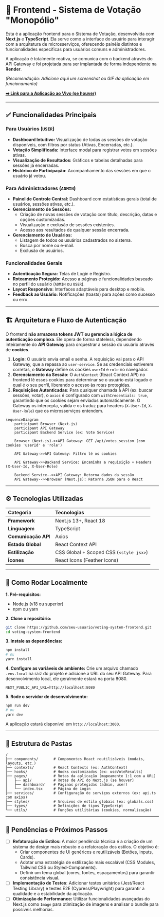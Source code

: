 # 🚀 Frontend - Sistema de Votação "Monopólio"

Esta é a aplicação frontend para o Sistema de Votação, desenvolvida com **Next.js** e **TypeScript**. Ela serve como a interface do usuário para interagir com a arquitetura de microsserviços, oferecendo painéis distintos e funcionalidades específicas para usuários comuns e administradores.

A aplicação é totalmente reativa, se comunica com o backend através do API Gateway e foi projetada para ser implantada de forma independente na **Render**.

*(Recomendação: Adicione aqui um screenshot ou GIF da aplicação em funcionamento)*

**[➡️ Link para a Aplicação ao Vivo (se houver)](https://www.google.com/search?q=%23)**

-----

## ✅ Funcionalidades Principais

### Para Usuários (`USER`)

  - **Dashboard Intuitivo:** Visualização de todas as sessões de votação disponíveis, com filtros por status (Ativas, Encerradas, etc.).
  - **Votação Simplificada:** Interface modal para registrar votos em sessões ativas.
  - **Visualização de Resultados:** Gráficos e tabelas detalhadas para sessões já encerradas.
  - **Histórico de Participação:** Acompanhamento das sessões em que o usuário já votou.

### Para Administradores (`ADMIN`)

  - **Painel de Controle Central:** Dashboard com estatísticas gerais (total de usuários, sessões ativas, etc.).
  - **Gerenciamento de Sessões:**
      - Criação de novas sessões de votação com título, descrição, datas e opções customizadas.
      - Visualização e exclusão de sessões existentes.
      - Acesso aos resultados de qualquer sessão encerrada.
  - **Gerenciamento de Usuários:**
      - Listagem de todos os usuários cadastrados no sistema.
      - Busca por nome ou e-mail.
      - Exclusão de usuários.

### Funcionalidades Gerais

  - **Autenticação Segura:** Telas de Login e Registro.
  - **Roteamento Protegido:** Acesso a páginas e funcionalidades baseado no perfil do usuário (`ADMIN` ou `USER`).
  - **Layout Responsivo:** Interfaces adaptáveis para desktop e mobile.
  - **Feedback ao Usuário:** Notificações (toasts) para ações como sucesso ou erro.

-----

## 🏗️ Arquitetura e Fluxo de Autenticação

O frontend **não armazena tokens JWT ou gerencia a lógica de autenticação complexa**. Ele opera de forma stateless, dependendo inteiramente do **API Gateway** para orquestrar a sessão do usuário através de **cookies**.

1.  **Login:** O usuário envia email e senha. A requisição vai para o API Gateway, que a repassa ao `user-service`. Se as credenciais estiverem corretas, o **Gateway** define os cookies `userId` e `role` no navegador.
2.  **Gerenciamento da Sessão:** O `AuthContext` (React Context API) no frontend lê esses cookies para determinar se o usuário está logado e qual é o seu perfil, liberando o acesso às rotas protegidas.
3.  **Requisições Autenticadas:** Para qualquer chamada à API (ex: buscar sessões, votar), o `axios` é configurado com `withCredentials: true`, garantindo que os cookies sejam enviados automaticamente. O Gateway os intercepta, valida e os traduz para headers (`X-User-Id`, `X-User-Role`) que os microsserviços entendem.

<!-- end list -->

```mermaid
sequenceDiagram
    participant Browser (Next.js)
    participant API Gateway
    participant Backend Service (ex: Vote Service)

    Browser (Next.js)->>API Gateway: GET /api/votes_session (com cookies 'userId' e 'role')
    
    API Gateway->>API Gateway: Filtro lê os cookies
    
    API Gateway->>Backend Service: Encaminha a requisição + Headers (X-User-Id, X-User-Role)
    
    Backend Service-->>API Gateway: Retorna dados da sessão
    API Gateway-->>Browser (Next.js): Retorna JSON para o React
```

-----

## ⚙️ Tecnologias Utilizadas

| Categoria | Tecnologias |
| :--- | :--- |
| **Framework** | Next.js 13+, React 18 |
| **Linguagem** | TypeScript |
| **Comunicação API**| Axios |
| **Estado Global** | React Context API |
| **Estilização** | CSS Global + Scoped CSS (`<style jsx>`) |
| **Ícones** | React Icons (Feather Icons) |

-----

## 🚀 Como Rodar Localmente

**1. Pré-requisitos:**

  * Node.js (v18 ou superior)
  * npm ou yarn

**2. Clone o repositório:**

```bash
git clone https://github.com/seu-usuario/voting-system-frontend.git
cd voting-system-frontend
```

**3. Instale as dependências:**

```bash
npm install
# ou
yarn install
```

**4. Configure as variáveis de ambiente:**
Crie um arquivo chamado `.env.local` na raiz do projeto e adicione a URL do seu API Gateway. Para desenvolvimento local, ele geralmente estará na porta 8080.

```env
NEXT_PUBLIC_API_URL=http://localhost:8080
```

**5. Rode o servidor de desenvolvimento:**

```bash
npm run dev
# ou
yarn dev
```

A aplicação estará disponível em `http://localhost:3000`.

-----

## 📂 Estrutura de Pastas

```
/
├── components/       # Componentes React reutilizáveis (modais, layouts, etc.)
├── contexts/         # React Contexts (ex: AuthContext)
├── hooks/            # Hooks customizados (ex: useVoteResults)
├── pages/            # Rotas da aplicação (mapeamento 1:1 com a URL)
│   ├── api/          # Rotas de API do Next.js (se houver)
│   ├── dashboard/    # Páginas protegidas (admin, user)
│   └── index.tsx     # Página de Login
├── services/         # Configuração de serviços externos (ex: api.ts com axios)
├── styles/           # Arquivos de estilo globais (ex: globals.css)
├── types/            # Definições de tipos TypeScript
└── utils/            # Funções utilitárias (cookies, normalização)
```

-----

## 📝 Pendências e Próximos Passos

  - [ ] **Refatoração de Estilos:** A maior pendência técnica é a criação de um sistema de design mais robusto e a refatoração dos estilos. O objetivo é:
      - Criar componentes de UI genéricos e reutilizáveis (Botões, Inputs, Cards).
      - Adotar uma estratégia de estilização mais escalável (CSS Modules, Tailwind CSS ou Styled-Components).
      - Definir um tema global (cores, fontes, espaçamentos) para garantir consistência visual.
  - [ ] **Implementação de Testes:** Adicionar testes unitários (Jest/React Testing Library) e testes E2E (Cypress/Playwright) para garantir a qualidade e a estabilidade da aplicação.
  - [ ] **Otimização de Performance:** Utilizar funcionalidades avançadas do Next.js como `Image` para otimização de imagens e analisar o bundle para possíveis melhorias.